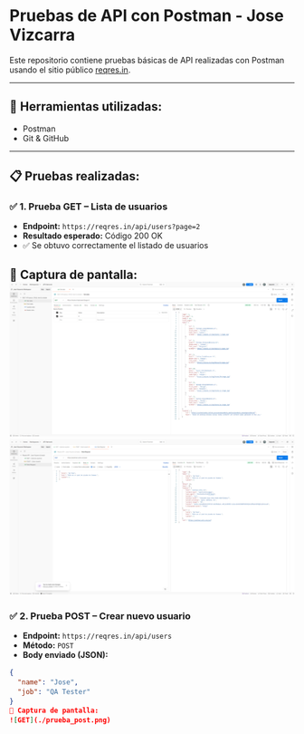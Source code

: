 # Pruebas de API con Postman - Jose Vizcarra

Este repositorio contiene pruebas básicas de API realizadas con Postman usando el sitio público [reqres.in](https://reqres.in).

---

## 🧪 Herramientas utilizadas:
- Postman
- Git & GitHub

---

## 📋 Pruebas realizadas:

### ✅ 1. Prueba GET – Lista de usuarios
- **Endpoint:** `https://reqres.in/api/users?page=2`
- **Resultado esperado:** Código 200 OK
- ✅ Se obtuvo correctamente el listado de usuarios

📸 Captura de pantalla:
![GET](./prueba_get.png)
![GET](./prueba_post.png)
---

### ✅ 2. Prueba POST – Crear nuevo usuario
- **Endpoint:** `https://reqres.in/api/users`
- **Método:** `POST`
- **Body enviado (JSON):**
```json
{
  "name": "Jose",
  "job": "QA Tester"
}
📸 Captura de pantalla:
![GET](./prueba_post.png)
